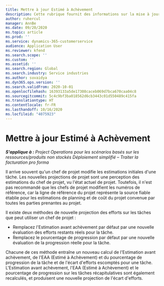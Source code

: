 ```yaml
---
title: Mettre à jour Estimé à Achèvement
description: Cette rubrique fournit des informations sur la mise à jour de la projection d'effort sur un projet.
author: ruhercul
manager: AnnBe
ms.date: 09/20/2020
ms.topic: article
ms.prod: ''
ms.service: dynamics-365-customerservice
audience: Application User
ms.reviewer: kfend
ms.search.scope: ''
ms.custom: ''
ms.assetid: ''
ms.search.region: Global
ms.search.industry: Service industries
ms.author: suvaidya
ms.dyn365.ops.version: ''
ms.search.validFrom: 2020-10-01
ms.openlocfilehash: 16393133a5de17308caceb069d7bca670caa04c8
ms.sourcegitcommit: 5c4c9bf3ba018562d6cb3443c01d550489c415fa
ms.translationtype: HT
ms.contentlocale: fr-FR
ms.lasthandoff: 10/16/2020
ms.locfileid: "4075923"
---
```

# <a name="update-estimate-at-completion"></a>Mettre à jour Estimé à Achèvement

_**S'applique à :** Project Operations pour les scénarios basés sur les ressources/produits non stockés Déploiement simplifié – Traiter la facturation pro forma_

Il arrive souvent qu'un chef de projet modifie les estimations initiales d'une tâche. Les nouvelles projections de projet sont une perception des estimations du chef de projet, vu l'état actuel de projet. Toutefois, il n'est pas recommandé que les chefs de projet modifient les numéros de référence, car la ligne de référence du projet représente la source fiable établie pour les estimations de planning et de coût du projet convenue par toutes les parties prenantes au projet.

Il existe deux méthodes de nouvelle projection des efforts sur les tâches que peut utiliser un chef de projet :

- Remplacez l'Estimation avant achèvement par défaut par une nouvelle évaluation des efforts restants réels pour la tâche. 
- Remplacez le pourcentage de progression par défaut par une nouvelle évaluation de la progression réelle pour la tâche.

Chacune de ces méthode entraîne un nouveau calcul de l'Estimation avant achèvement, de l'EAA (Estimé à Achèvement) et du pourcentage de progression de la tâche et de l'écart d'efforts escomptés pour une tâche. L'Estimation avant achèvement, l'EAA (Estimé à Achèvement) et le pourcentage de progression sur les tâches récapitulatives sont également recalculés, et produisent une nouvelle projection de l'écart d'efforts.
